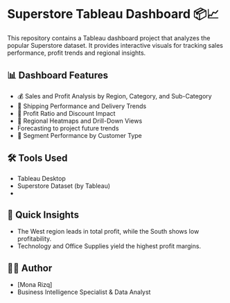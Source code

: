 # Superstore Tableau Dashboard 📦📈

This repository contains a Tableau dashboard project that analyzes the popular Superstore dataset. It provides interactive visuals for tracking sales performance, profit trends and regional insights.


## 📊 Dashboard Features

- 💰 Sales and Profit Analysis by Region, Category, and Sub-Category
- 🚚 Shipping Performance and Delivery Trends
- 🧩 Profit Ratio and Discount Impact
- 🧭 Regional Heatmaps and Drill-Down Views
- Forecasting to project future trends
- 👥 Segment Performance by Customer Type

## 🛠️ Tools Used
- Tableau Desktop
- Superstore Dataset (by Tableau)
- 

## 🚀 Quick Insights
- The West region leads in total profit, while the South shows low profitability.
- Technology and Office Supplies yield the highest profit margins.
  
## 🙋‍♀️ Author
- [Mona Rizq]
- Business Intelligence Specialist & Data Analyst
  
